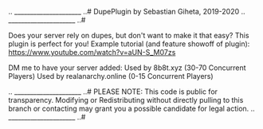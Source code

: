 .. _____________________ ..#
 DupePlugin by Sebastian Giheta, 2019-2020
.. _____________________ ..#

Does your server rely on dupes, but don't want to make it that easy? This plugin is perfect for you!
Example tutorial (and feature showoff of plugin): https://www.youtube.com/watch?v=aUN-S_M07zs

DM me to have your server added:
Used by 8b8t.xyz (30-70 Concurrent Players)
Used by realanarchy.online (0-15 Concurrent Players)

.. _____________________ ..#
PLEASE NOTE: This code is public for transparency. 
  Modifying or Redistributing without directly pulling 
  to this branch or contacting may grant you a possible 
  candidate for legal action.
.. _____________________ ..#
